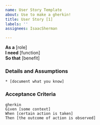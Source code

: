 ```yaml
---
name: User Story Template
about: Use to make a gherkin!
title: User Story [1]
labels: ''
assignees: IsaacSherman

---
```


**As a** [role]  
**I need** [function]  
**So that** [benefit]  
      
### Details and Assumptions
    * [document what you know]      

### Acceptance Criteria     
    gherkin 
    Given [some context]
    When [certain action is taken]
    Then [the outcome of action is observed]
